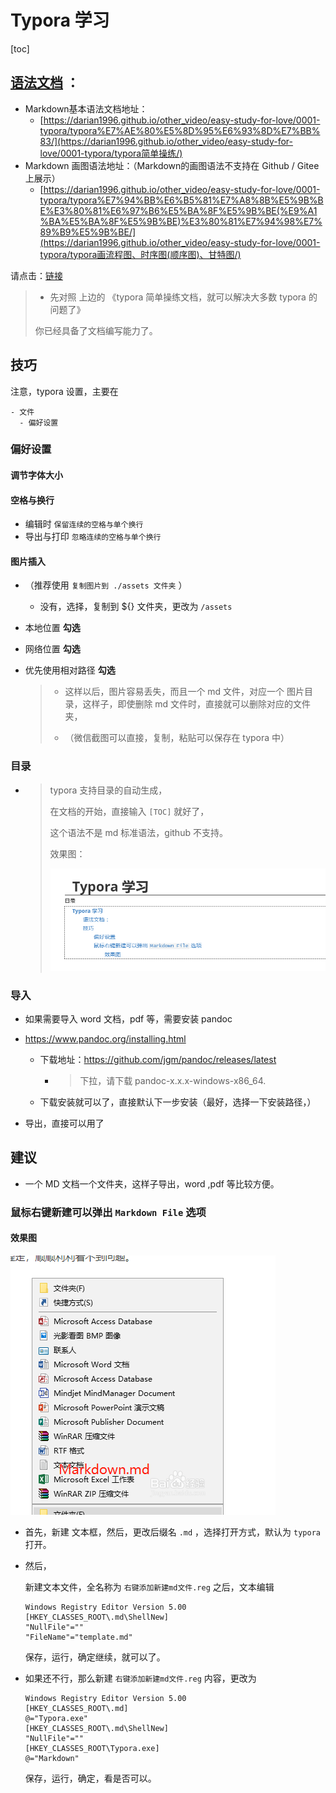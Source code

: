 

# Typora 学习

[toc]



## [语法文档]([https://darian1996.github.io/other_video/easy-study-for-love/0001-typora/typora%E7%AE%80%E5%8D%95%E6%93%8D%E7%BB%83/](https://darian1996.github.io/other_video/easy-study-for-love/0001-typora/typora简单操练/)) ：

- Markdown基本语法文档地址： 
  - [https://darian1996.github.io/other_video/easy-study-for-love/0001-typora/typora%E7%AE%80%E5%8D%95%E6%93%8D%E7%BB%83/](https://darian1996.github.io/other_video/easy-study-for-love/0001-typora/typora简单操练/) 
- Markdown 画图语法地址：（Markdown的画图语法不支持在 Github / Gitee 上展示）
  - [https://darian1996.github.io/other_video/easy-study-for-love/0001-typora/typora%E7%94%BB%E6%B5%81%E7%A8%8B%E5%9B%BE%E3%80%81%E6%97%B6%E5%BA%8F%E5%9B%BE(%E9%A1%BA%E5%BA%8F%E5%9B%BE)%E3%80%81%E7%94%98%E7%89%B9%E5%9B%BE/](https://darian1996.github.io/other_video/easy-study-for-love/0001-typora/typora画流程图、时序图(顺序图)、甘特图/)



请点击：[链接](<[https://darian1996.github.io/other_video/easy-study-for-love/0001-typora/typora%E7%AE%80%E5%8D%95%E6%93%8D%E7%BB%83/](https://darian1996.github.io/other_video/easy-study-for-love/0001-typora/typora简单操练/)>) 

> - 先对照 上边的 《typora 简单操练文档，就可以解决大多数 typora 的问题了》
>
> 你已经具备了文档编写能力了。

## 技巧

注意，typora 设置，主要在

```
- 文件
  - 偏好设置
```

### 偏好设置

#### 调节字体大小

#### 空格与换行

- 编辑时 `保留连续的空格与单个换行` 
- 导出与打印  `忽略连续的空格与单个换行` 

#### 图片插入 

- （推荐使用 `复制图片到 ./assets 文件夹` ）
  - 没有，选择，复制到 ${} 文件夹，更改为 `/assets`

- 本地位置 **勾选** 

- 网络位置 **勾选**  

- 优先使用相对路径 **勾选** 

  > - 这样以后，图片容易丢失，而且一个 md 文件，对应一个 图片目录，这样子，即使删除 md 文件时，直接就可以删除对应的文件夹，
  >
  > - （微信截图可以直接，复制，粘贴可以保存在 typora 中）

### 目录

- > typora 支持目录的自动生成，
  >
  > 在文档的开始，直接输入 `[TOC]`  就好了，
  >
  > 这个语法不是 md 标准语法，github 不支持。
  >
  > 效果图：
  >
  > ![image-20200310030727376](assets/image-20200310030727376.png)

### 导入

- 如果需要导入 word 文档，pdf 等，需要安装  pandoc 

- https://www.pandoc.org/installing.html

  - 下载地址：https://github.com/jgm/pandoc/releases/latest 

    - > 下拉，请下载 pandoc-x.x.x-windows-x86_64.
      >
      > 

  - 下载安装就可以了，直接默认下一步安装（最好，选择一下安装路径，）


- 导出，直接可以用了





## 建议

- 一个 MD  文档一个文件夹，这样子导出，word ,pdf 等比较方便。



### 鼠标右键新建可以弹出 `Markdown File` 选项

#### 效果图

![image-20200310030351354](assets/image-20200310030351354.png)

- 首先，新建 文本框，然后，更改后缀名 `.md` ，选择打开方式，默认为 `typora` 打开。 

- 然后，

  新建文本文件，全名称为 `右键添加新建md文件.reg`  之后，文本编辑 

  ```reg
  Windows Registry Editor Version 5.00
  [HKEY_CLASSES_ROOT\.md\ShellNew]
  "NullFile"=""
  "FileName"="template.md"
  ```

  保存，运行，确定继续，就可以了。

- 如果还不行，那么新建 `右键添加新建md文件.reg` 内容，更改为

  ```reg
  Windows Registry Editor Version 5.00
  [HKEY_CLASSES_ROOT\.md]
  @="Typora.exe"
  [HKEY_CLASSES_ROOT\.md\ShellNew]
  "NullFile"=""
  [HKEY_CLASSES_ROOT\Typora.exe]
  @="Markdown"
  ```

  保存，运行，确定，看是否可以。


